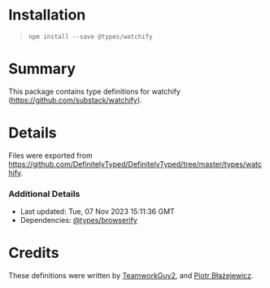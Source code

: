 # Installation
> `npm install --save @types/watchify`

# Summary
This package contains type definitions for watchify (https://github.com/substack/watchify).

# Details
Files were exported from https://github.com/DefinitelyTyped/DefinitelyTyped/tree/master/types/watchify.

### Additional Details
 * Last updated: Tue, 07 Nov 2023 15:11:36 GMT
 * Dependencies: [@types/browserify](https://npmjs.com/package/@types/browserify)

# Credits
These definitions were written by [TeamworkGuy2](https://github.com/TeamworkGuy2), and [Piotr Błażejewicz](https://github.com/peterblazejewicz).
